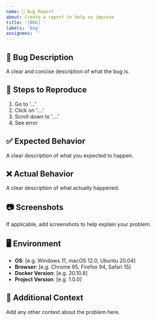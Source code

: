 ```yaml
---
name: 🐛 Bug Report
about: Create a report to help us improve
title: '[BUG] '
labels: 'bug'
assignees: ''
---
```


## 🐛 Bug Description
A clear and concise description of what the bug is.

## 🔄 Steps to Reproduce
1. Go to '...'
2. Click on '....'
3. Scroll down to '....'
4. See error

## ✅ Expected Behavior
A clear description of what you expected to happen.

## ❌ Actual Behavior
A clear description of what actually happened.

## 📷 Screenshots
If applicable, add screenshots to help explain your problem.

## 🖥️ Environment
- **OS**: [e.g. Windows 11, macOS 12.0, Ubuntu 20.04]
- **Browser**: [e.g. Chrome 95, Firefox 94, Safari 15]
- **Docker Version**: [e.g. 20.10.8]
- **Project Version**: [e.g. 1.0.0]

## 📝 Additional Context
Add any other context about the problem here.
